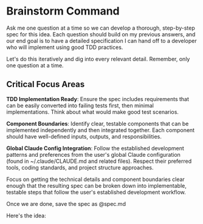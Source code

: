 # Brainstorm Command

Ask me one question at a time so we can develop a thorough, step-by-step spec for this idea. Each question should build on my previous answers, and our end goal is to have a detailed specification I can hand off to a developer who will implement using good TDD practices.

Let's do this iteratively and dig into every relevant detail. Remember, only one question at a time.

## Critical Focus Areas

**TDD Implementation Ready**: Ensure the spec includes requirements that can be easily converted into failing tests first, then minimal implementations. Think about what would make good test scenarios.

**Component Boundaries**: Identify clear, testable components that can be implemented independently and then integrated together. Each component should have well-defined inputs, outputs, and responsibilities.

**Global Claude Config Integration**: Follow the established development patterns and preferences from the user's global Claude configuration (found in ~/.claude/CLAUDE.md and related files). Respect their preferred tools, coding standards, and project structure approaches.

Focus on getting the technical details and component boundaries clear enough that the resulting spec can be broken down into implementable, testable steps that follow the user's established development workflow.

Once we are done, save the spec as @spec.md

Here's the idea:
